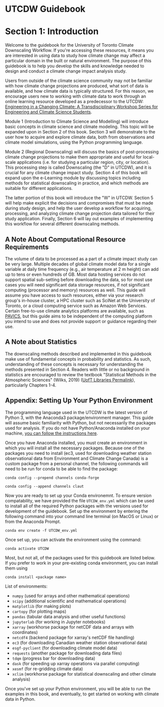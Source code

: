 # UTCDW Guidebook 

# Section 1: Introduction

Welcome to the guidebook for the University of Toronto Climate Downscaling Workflow. If you're accessing these resources, it means you are interested in using data to study how climate change may affect a particular domain in the built or natural environment. The purpose of this guidebook is to help you develop the skills and knowledge needed to design and conduct a climate change impact analysis study. 

Users from outside of the climate science community may not be familiar with how climate change projections are produced, what sort of data is available, and how climate data is typically structured. For this reason, we encourage users new to working with climate data to work through an online learning resource developed as a predecessor to the UTCDW: [Engineering in a Changing Climate: A Transdisciplinary Workshop Series for Engineering and Climate Science Students](https://edtech.engineering.utoronto.ca/project/engineering-changing-climate).

Module 1 (Introduction to Climate Science and Modelling) will introduce basic concepts in climate science and climate modeling. This topic will be expanded upon in Section 2 of this book. Section 3 will demonstrate to the user how to acquire and explore climate data, both from observations and climate model simulations, using the Python programming language.

Module 2 (Regional Downscaling) will discuss the basics of post-processing climate change projections to make them appropriate and useful for local-scale applications (i.e. for studying a particular region, city, or location). This processing step is called Downscaling (the "D" in UTCDW), and it is crucial for any climate change impact study. Section 4 of this book will expand upon the e-Learning module by discussing topics including methods for statistical downscaling in practice, and which methods are suitable for different applications.

The latter portion of this book will introduce the "W" in UTCDW. Section 5 will help make explicit the decisions and compromises that must be made during study design, and help the user develop a workflow for acquiring, processing, and analyzing climate change projection data tailored for their study application. Finally, Section 6 will lay out examples of implementing this workflow for several different downscaling methods.

## A Note About Computational Resource Requirements

The volume of data to be processed as a part of a climate impact study can be very large. Multiple decades of global climate model data for a single variable at daily time frequency (e.g., air temperature at 2 m height) can add up to tens or even hundreds of GB. Most data hosting services do not support spatial sub-setting before downloading the data, so for most use cases you will need significant data storage resources, if not significant computing (processor and memory) resources as well. This guide will assume you have access to such resources, either via your research group's in-house cluster, a HPC cluster such as SciNet at the University of Toronto, or a cloud computing service such as Amazon Web Services. Certain free-to-use climate analytics platforms are available, such as [PAVICS](https://pavics.ouranos.ca/index.html), but this guide aims to be independent of the computing platform you intend to use and does not provide support or guidance regarding their use.

## A Note about Statistics

The downscaling methods described and implemented in this guidebook make use of fundamental concepts in probability and statistics. As such, understanding of these concepts is necessary for understanding the methods presented in Section 4. Readers with little or no background in statistics are encouraged to review the textbook "Statistical Methods in the Atmospheric Sciences" (Wilks, 2019) ([UofT Libraries Permalink](https://librarysearch.library.utoronto.ca/permalink/01UTORONTO_INST/14bjeso/alma991106867754106196)), particularly Chapters 1-4. 

## Appendix: Setting Up Your Python Environment

The programming language used in the UTCDW is the latest version of Python 3, with the Anaconda3 package/environment manager. This guide will assume basic familiarity with Python, but not necessarily the packages used for analysis. If you do not have Python/Anaconda installed on your machine, [you can follow the instructions here](https://docs.anaconda.com/anaconda/install/).

Once you have Anaconda installed, you must create an environment in which you will install all the necessary packages. Because one of the packages you need to install (ec3, used for downloading weather station observational data from Environment and Climate Change Canada) is a custom package from a personal channel, the following commands will need to be run for conda to be able to find the package:

`conda config --prepend channels conda-forge`

`conda config --append channels claut`

Now you are ready to set up your Conda environemnt. To ensure version compatability, we have provided the file `UTCDW_env.yml` which can be used to install all of the required Python packages with the versions used for development of the guidebook. Set up the environment by entering the following command into your command line terminal (on MacOS or Linux) or from the Anaconda Prompt.

`conda env create -f UTCDW_env.yml`

Once set up, you can activate the environment using the command:

`conda activate UTCDW`


Most, but not all, of the packages used for this guidebook are listed below. If you prefer to work in your pre-existing conda environment, you can install them using

`conda install <package name>`

List of environments:

* `numpy` (used for arrays and other mathematical operations)
* `scipy` (additional scientific and mathematical operations)
* `matplotlib` (for making plots)
* `cartopy` (for plotting maps)
* `pandas` (tabular data analysis and other useful functions)
* `jupyterlab` (for working in Jupyter notebooks)
* `xarray` (workhorse package for netCDF data and arrays with coordinates)
* `netcdf4` (backend package for xarray's netCDF file handling)
* `ec3` (for downloading Canadian weather station observational data)
* `esgf-pyclient` (for downloading climate model data)
* `requests` (another package for downloading data files)
* `tdqm` (progress bar for downloading data)
* `dask` (for speeding up xarray operations via parallel computing)
* `xesmf` (for re-gridding climate data)
* `xclim` (workhorse package for statistical downscaling and other climate analysis)

Once you've set up your Python environment, you will be able to run the examples in this book, and eventually, to get started on working with climate data in Python.
